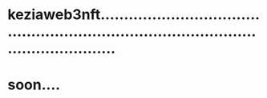 # keziaweb3nft..............................................................................................................
# soon....
